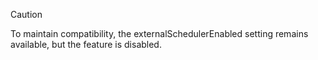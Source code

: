 > [!CAUTION]
To maintain compatibility, the externalSchedulerEnabled setting remains available, but the feature is disabled.
